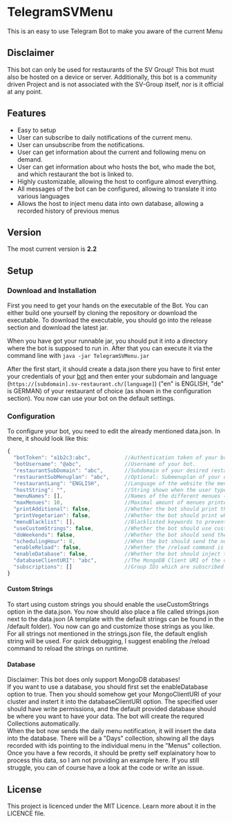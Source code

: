 # TelegramSVMenu
This is an easy to use Telegram Bot to make you aware of the current Menu
## Disclaimer
This bot can only be used for restaurants of the SV Group!
This bot must also be hosted on a device or server. Additionally, this bot is a community driven Project and is not associated with the SV-Group itself, nor is it official at any point.
## Features
* Easy to setup
* User can subscribe to daily notifications of the current menu.
* User can unsubscribe from the notifications.
* User can get information about the current and following menu on demand.
* User can get information about who hosts the bot, who made the bot, and which restaurant the bot is linked to.
* Highly customizable, allowing the host to configure almost everything.
* All messages of the bot can be configured, allowing to translate it into various languages
* Allows the host to inject menu data into own database, allowing a recorded history of previous menus
## Version
The most current version is **2.2**
## Setup
### Download and Installation
First you need to get your hands on the executable of the Bot.
You can either build one yourself by cloning the repository or download the executable.
To download the executable, you should go into the release section and download the latest jar.

When you have got your runnable jar, you should put it into a directory where the bot is supposed to run in.
After that you can execute it via the command line with
``` java -jar TelegramSVMenu.jar ```

After the first start, it should create a data.json there you have to first enter your credentials of your [bot](https://core.telegram.org/bots "Official Telegram Docs") and then enter your subdomain and language (```https://[subdomain].sv-restaurant.ch/[language]```) ("en" is ENGLISH, "de" is GERMAN) of your restaurant of choice (as shown in the configuration section).
You now can use your bot on the default settings.
### Configuration
To configure your bot, you need to edit the already mentioned data.json. In there, it should look like this:
``` js
{
  "botToken": "a1b2c3:abc",           //Authentication token of your bot.
  "botUsername": "@abc",              //Username of your bot.
  "restaurantSubDomain": "abc",       //Subdomain of your desired restaurant.
  "restaurantSubMenuplan": "abc",     //Optional: Submenuplan of your desired restaurant. If not provided first Menuplan is used.
  "restaurantLang": "ENGLISH",        //Language of the website the menuplan in on. "ENGLISH" or "GERMAN".
  "hostString": "",                   //String shown when the user types /host.
  "menuNames": [],                    //Names of the different menues (Default: Menu 1, Menu 2 ...).
  "maxMenues": 10,                    //Maximal amount of menues printed to the user.
  "printAdditional": false,           //Whether the bot should print the additional information about a menu.
  "printVegetarian": false,           //Whether the bot should print whether the menu is vegetarian.
  "menuBlacklist": [],                //Blacklisted keywords to prevent a notification to be sent with a certain menu that contains one of them.
  "useCustomStrings": false,          //Whether the bot should use custom by the host provided strings.
  "doWeekends": false,                //Whether the bot should send the Menu Notifications on Weekends
  "schedulingHour": 8,                //When the bot should send the notification to the user (Example = 8AM).
  "enableReload": false,              //Whether the /reload command is enabled to read in new config and strings on the go.
  "enableDatabase": false,            //Whether the bot should inject the data into a database
  "databaseClientURI": "abc",         //The MongoDB Client URI of the database the bot should inject stuff into (optional)
  "subscriptions": []                 //Group IDs which are subscribed to the menu notifications (Set by the bot)
}
```
#### Custom Strings
To start using custom strings you should enable the useCustomStrings option in the data.json.
You now should also place a file called strings.json next to the data.json (A template with the default strings can be found in the /default folder).
You now can go and customize those strings as you like.
For all strings not mentioned in the strings.json file, the default english string will be used. 
For quick debugging, I suggest enabling the /reload command to reload the strings on runtime.
#### Database
Disclaimer: This bot does only support MongoDB databases! <br>
If you want to use a database, you should first set the enableDatabase option to true. Then you should somehow get your MongoClientURI of your cluster and instert it into the databaseClientURI option. The specified user should have write permissions, and the default provided database should be where you want to have your data. The bot will create the requred Collections automatically.<br>
When the bot now sends the daily menu notification, it will insert the data into the database. There will be a "Days" collection, showing all the days recorded with ids pointing to the individual menu in the "Menus" collection. Once you have a few records, it should be pretty self explainatory how to process this data, so I am not providing an example here. If you still struggle, you can of course have a look at the code or write an issue.
## License
This project is licenced under the MIT Licence. Learn more about it in the LICENCE file.
